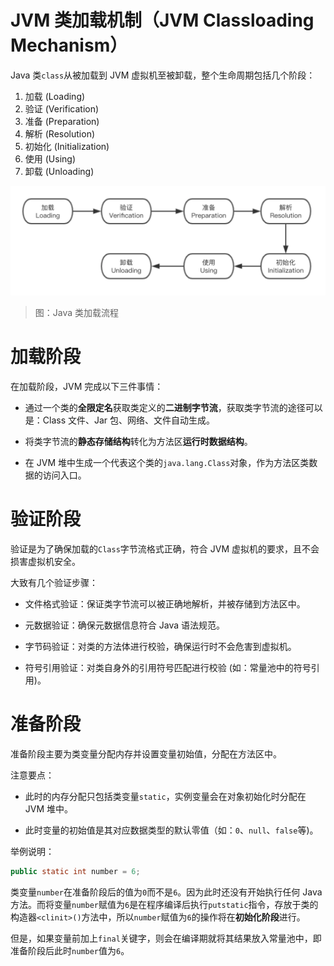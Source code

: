 # JVM 类加载机制（JVM Classloading Mechanism）

Java 类`class`从被加载到 JVM 虚拟机至被卸载，整个生命周期包括几个阶段：

1. 加载 (Loading)
2. 验证 (Verification)
3. 准备 (Preparation)
4. 解析 (Resolution)
5. 初始化 (Initialization)
6. 使用 (Using)
7. 卸载 (Unloading)

![JVM-ClassloadingMechanism-1-ClassloadingFlow][JVM-ClassloadingMechanism-1-ClassloadingFlow]

> 图：Java 类加载流程

# 加载阶段

在加载阶段，JVM 完成以下三件事情：

- 通过一个类的**全限定名**获取类定义的**二进制字节流**，获取类字节流的途径可以是：Class 文件、Jar 包、网络、文件自动生成。

- 将类字节流的**静态存储结构**转化为方法区**运行时数据结构**。

- 在 JVM 堆中生成一个代表这个类的`java.lang.Class`对象，作为方法区类数据的访问入口。

[JVM-ClassloadingMechanism-1-ClassloadingFlow]: ../../images/JVM-ClassloadingMechanism-1-ClassloadingFlow.png

# 验证阶段

验证是为了确保加载的`Class`字节流格式正确，符合 JVM 虚拟机的要求，且不会损害虚拟机安全。

大致有几个验证步骤：

- 文件格式验证：保证类字节流可以被正确地解析，并被存储到方法区中。

- 元数据验证：确保元数据信息符合 Java 语法规范。

- 字节码验证：对类的方法体进行校验，确保运行时不会危害到虚拟机。

- 符号引用验证：对类自身外的引用符号匹配进行校验 (如：常量池中的符号引用)。

# 准备阶段

准备阶段主要为类变量分配内存并设置变量初始值，分配在方法区中。

注意要点：

- 此时的内存分配只包括类变量`static`，实例变量会在对象初始化时分配在 JVM 堆中。

- 此时变量的初始值是其对应数据类型的默认零值（如：`0`、`null`、`false`等)。

举例说明：

```java
public static int number = 6;
```

类变量`number`在准备阶段后的值为`0`而不是`6`。因为此时还没有开始执行任何 Java 方法。而将变量`number`赋值为`6`是在程序编译后执行`putstatic`指令，存放于类的构造器`<clinit>()`方法中，所以`number`赋值为`6`的操作将在**初始化阶段**进行。

但是，如果变量前加上`final`关键字，则会在编译期就将其结果放入常量池中，即准备阶段后此时`number`值为`6`。



<!-- EOF -->